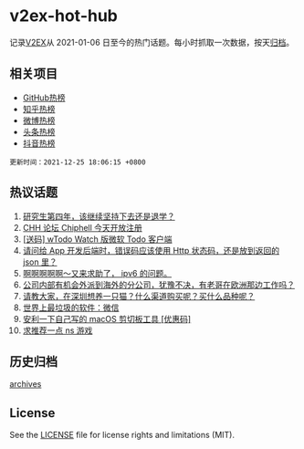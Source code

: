 # v2ex-hot-hub

 记录[V2EX](https://www.v2ex.com/)从 2021-01-06 日至今的热门话题。每小时抓取一次数据，按天[归档](archives)。
 
 ## 相关项目

- [GitHub热榜](https://github.com/snaildev/github-hot-hub)
- [知乎热榜](https://github.com/snaildev/zhihu-hot-hub)
- [微博热榜](https://github.com/snaildev/weibo-hot-hub)
- [头条热榜](https://github.com/snaildev/toutiao-hot-hub)
- [抖音热榜](https://github.com/snaildev/douyin-hot-hub)


 `更新时间：2021-12-25 18:06:15 +0800`

## 热议话题

1. [研究生第四年，该继续坚持下去还是退学？](https://www.v2ex.com/t/824377)
1. [CHH 论坛 Chiphell 今天开放注册](https://www.v2ex.com/t/824347)
1. [[送码] wTodo Watch 版微软 Todo 客户端](https://www.v2ex.com/t/824315)
1. [请问给 App 开发后端时，错误码应该使用 Http 状态码，还是放到返回的 json 里？](https://www.v2ex.com/t/824337)
1. [啊啊啊啊啊～又来求助了， ipv6 的问题。](https://www.v2ex.com/t/824325)
1. [公司内部有机会外派到海外的分公司，犹豫不决，有老哥在欧洲那边工作吗？](https://www.v2ex.com/t/824336)
1. [请教大家，在深圳想养一只猫？什么渠道购买呢？买什么品种呢？](https://www.v2ex.com/t/824383)
1. [世界上最垃圾的软件：微信](https://www.v2ex.com/t/824404)
1. [安利一下自己写的 macOS 剪切板工具 [优惠码]](https://www.v2ex.com/t/824330)
1. [求推荐一点 ns 游戏](https://www.v2ex.com/t/824344)

## 历史归档

[archives](archives)

## License

See the [LICENSE](LICENSE) file for license rights and limitations (MIT).
